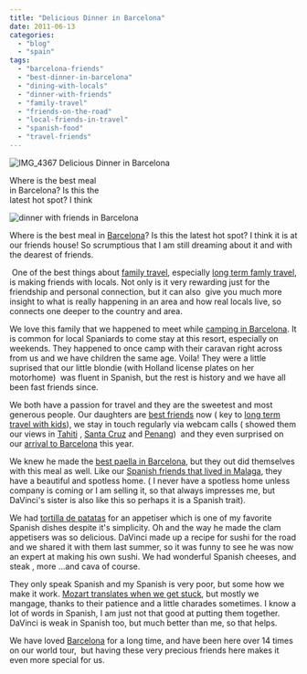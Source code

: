 ```yaml
---
title: "Delicious Dinner in Barcelona"
date: 2011-06-13
categories: 
  - "blog"
  - "spain"
tags: 
  - "barcelona-friends"
  - "best-dinner-in-barcelona"
  - "dining-with-locals"
  - "dinner-with-friends"
  - "family-travel"
  - "friends-on-the-road"
  - "local-friends-in-travel"
  - "spanish-food"
  - "travel-friends"
---
```


![IMG_4367](https://pub-ac94b3f306b24c0dba4238943c97f2e1.r2.dev/6a00e5502a95078833015432f52407970c.jpg) Delicious Dinner in Barcelona

Where is the best meal  
in Barcelona? Is this the  
latest hot spot? I think

<!--more-->

![dinner with friends in Barcelona](https://pub-ac94b3f306b24c0dba4238943c97f2e1.r2.dev/6a00e5502a95078833014e891508f0970d.jpg)

Where is the best meal in [Barcelona](https://pub-ac94b3f306b24c0dba4238943c97f2e1.r2.dev/2007/05/bye-bye-barcelo.html "family tour barcelona")? Is this the latest hot spot? I think it is at our friends house! So scrumptious that I am still dreaming about it and with the dearest of friends.  
  
 One of the best things about [family travel](https://pub-ac94b3f306b24c0dba4238943c97f2e1.r2.dev/2009/04/how-to-travel-the-world-as-a-digital-nomad-family.html "family traveling  around the world"), especially [long term famly travel](https://pub-ac94b3f306b24c0dba4238943c97f2e1.r2.dev/2010/03/long-term-family-travel-homeschool-roadschool-world-school-digitalnomad-lifestyle-design-virtual-.html "long term family travel"), is making friends with locals. Not only is it very rewarding just for the friendship and personal connection, but it can also  give you much more insight to what is really happening in an area and how real locals live, so connects one deeper to the country and area.  
  
We love this family that we happened to meet while [camping in Barcelona](https://pub-ac94b3f306b24c0dba4238943c97f2e1.r2.dev/2007/05/barcelona-beach.html "camping barcelona"). It is common for local Spaniards to come stay at this resort, especially on weekends. They happened to once camp with their caravan right across from us and we have children the same age. Voila! They were a little suprised that our little blondie (with Holland license plates on her motorhome)  was fluent in Spanish, but the rest is history and we have all been fast friends since.  
  
We both have a passion for travel and they are the sweetest and most generous people. Our daughters are [best friends](https://pub-ac94b3f306b24c0dba4238943c97f2e1.r2.dev/2011/02/kids-friends-travel-on-the-ultimate-family-adventure.html "best friends through travel") now ( key to [long term travel with kids](https://pub-ac94b3f306b24c0dba4238943c97f2e1.r2.dev/2010/05/globe-trotting-location-independent-kids-friends-perpetual-travelers-tck-long-term-family-travel-.html "long term travel with kids")), we stay in touch regularly via webcam calls ( showed them our views in [Tahiti](https://pub-ac94b3f306b24c0dba4238943c97f2e1.r2.dev/2010/11/bora-bora-on-a-cheap-budget-travel-tahiti-moorea-and-french-polynesia.html "tahiti cheap") , [Santa Cruz](https://pub-ac94b3f306b24c0dba4238943c97f2e1.r2.dev/2011/01/homeaway-santa-cruz-beach-house-vacation-rental-review-best-family-friendly-lodging.html "santa cruz, cal") and [Penang](https://pub-ac94b3f306b24c0dba4238943c97f2e1.r2.dev/2011/01/tropical-winter-home-in-penang-malaysia-location-indenpendent-digital-nomad-long-term-travel-tips-.html "https://pub-ac94b3f306b24c0dba4238943c97f2e1.r2.dev/2011/01/tropical-winter-home-in-penang-malaysia-location-indenpendent-digital-nomad-long-term-travel-tips-.html"))  and they even surprised on our [arrival to Barcelona](https://pub-ac94b3f306b24c0dba4238943c97f2e1.r2.dev/2011/06/barcelona-arrival-police-omg.html "barcelona arrival for travelers") this year.  
  
We knew he made the [best paella in Barcelona](https://pub-ac94b3f306b24c0dba4238943c97f2e1.r2.dev/2011/01/how-to-make-paella-in-spain-the-valencia-way-recipe-for-travel-foodie-lovers-of-traditional-food.html "best paella in barcelona"), but they out did themselves with this meal as well. Like our [Spanish friends that lived in Malaga](https://pub-ac94b3f306b24c0dba4238943c97f2e1.r2.dev/2007/02/marvelous-meal.html "spanish friends malaga"), they have a beautiful and spotless home. ( I never have a spotless home unless company is coming or I am selling it, so that always impresses me, but DaVinci's sister is also like this so perhaps it is a Spanish trait).

We had [tortilla de patatas](http://en.wikipedia.org/wiki/Spanish_omelette "spanish omelete /tortilla de patatas") for an appetiser which is one of my favorite Spanish dishes despite it's simplicity. Oh and the way he made the clam appetisers was so delicious. DaVinci made up a recipe for sushi for the road and we shared it with them last summer, so it was funny to see he was now an expert at making his own sushi. We had wonderful Spanish cheeses, and steak , more ...and cava of course.  
  
They only speak Spanish and my Spanish is very poor, but some how we make it work. [Mozart translates when we get stuck](https://pub-ac94b3f306b24c0dba4238943c97f2e1.r2.dev/2011/06/how-to-raise-a-bilingual-or-multi-lingual-child-2.html "child translates for parents"), but mostly we mangage, thanks to their patience and a little charades sometimes. I know a lot of words in Spanish, I am just not that good at putting them together. DaVinci is weak in Spanish too, but much better than me, so that helps.  
  
We have loved [Barcelona](https://pub-ac94b3f306b24c0dba4238943c97f2e1.r2.dev/2007/05/more-gaudi-wond.html "barcelona and gaudi") for a long time, and have been here over 14 times on our world tour,  but having these very precious friends here makes it even more special for us.
